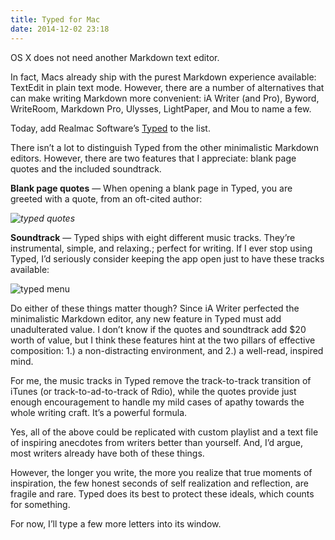 ```yaml
---
title: Typed for Mac
date: 2014-12-02 23:18
---
```


OS X does not need another Markdown text editor. 

In fact, Macs already ship with the purest Markdown experience available: TextEdit in plain text mode. However, there are a number of alternatives that can make writing Markdown more convenient: iA Writer (and Pro), Byword, WriteRoom, Markdown Pro, Ulysses, LightPaper, and Mou to name a few.

Today, add Realmac Software’s [Typed](http://realmacsoftware.com/typed) to the list.

There isn’t a lot to distinguish Typed from the other minimalistic Markdown editors. However, there are two features that I appreciate: blank page quotes and the included soundtrack.

**Blank page quotes** &mdash; When opening a blank page in Typed, you are greeted with a quote, from an oft-cited author:

_![typed quotes](https://farm8.staticflickr.com/7547/15315472383_a07390e571_o_d.png)_

**Soundtrack** &mdash; Typed ships with eight different music tracks. They’re instrumental, simple, and relaxing.; perfect for writing. If I ever stop using Typed, I’d seriously consider keeping the app open just to have these tracks available:

![typed menu](https://farm9.staticflickr.com/8629/15315472363_d83416f192_o_d.png)

Do either of these things matter though? Since iA Writer perfected the minimalistic Markdown editor, any new feature in Typed must add unadulterated value. I don’t know if the quotes and soundtrack add $20 worth of value, but I think these features hint at the two pillars of effective composition: 1.) a non-distracting environment, and 2.) a well-read, inspired mind.

For me, the music tracks in Typed remove the track-to-track transition of iTunes (or track-to-ad-to-track of Rdio), while the quotes provide just enough encouragement to handle my mild cases of apathy towards the whole writing craft. It’s a powerful formula.

Yes, all of the above could be replicated with custom playlist and a text file of inspiring anecdotes from writers better than yourself. And, I’d argue, most writers already have both of these things.

However, the longer you write, the more you realize that true moments of inspiration, the few honest seconds of self realization and reflection, are fragile and rare. Typed does its best to protect these ideals, which counts for something.

For now, I’ll type a few more letters into its window.
